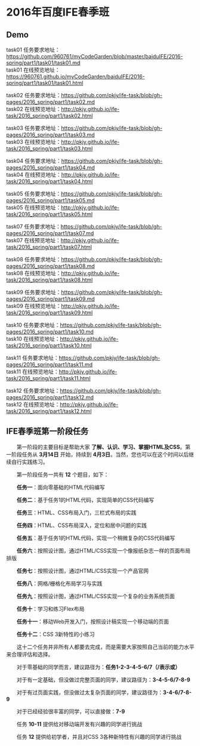 # 2016年百度IFE春季班

## Demo 
task01 任务要求地址：
<https://github.com/960761/myCodeGarden/blob/master/baiduIFE/2016-spring/part1/task01/task01.md>  
task01 在线预览地址：<https://960761.github.io/myCodeGarden/baiduIFE/2016-spring/part1/task01/task01.html>

task02 任务要求地址：<https://github.com/pkjy/ife-task/blob/gh-pages/2016_spring/part1/task02.md><br>
task02 在线预览地址：<http://pkjy.github.io/ife-task/2016_spring/part1/task02.html>

task03 任务要求地址：<https://github.com/pkjy/ife-task/blob/gh-pages/2016_spring/part1/task03.md><br>
task03 在线预览地址：<http://pkjy.github.io/ife-task/2016_spring/part1/task03.html>

task04 任务要求地址：<https://github.com/pkjy/ife-task/blob/gh-pages/2016_spring/part1/task04.md><br>
task04 在线预览地址：<http://pkjy.github.io/ife-task/2016_spring/part1/task04.html>

task05 任务要求地址：<https://github.com/pkjy/ife-task/blob/gh-pages/2016_spring/part1/task05.md><br>
task05 在线预览地址：<http://pkjy.github.io/ife-task/2016_spring/part1/task05.html>

task07 任务要求地址：<https://github.com/pkjy/ife-task/blob/gh-pages/2016_spring/part1/task07.md><br>
task07 在线预览地址：<http://pkjy.github.io/ife-task/2016_spring/part1/task07.html>

task08 任务要求地址：<https://github.com/pkjy/ife-task/blob/gh-pages/2016_spring/part1/task08.md><br>
task08 在线预览地址：<http://pkjy.github.io/ife-task/2016_spring/part1/task08.html>

task09 任务要求地址：<https://github.com/pkjy/ife-task/blob/gh-pages/2016_spring/part1/task09.md><br>
task09 在线预览地址：<http://pkjy.github.io/ife-task/2016_spring/part1/task09.html>

task10 任务要求地址：<https://github.com/pkjy/ife-task/blob/gh-pages/2016_spring/part1/task10.md><br>
task10 在线预览地址：<http://pkjy.github.io/ife-task/2016_spring/part1/task10.html>

task11 任务要求地址：<https://github.com/pkjy/ife-task/blob/gh-pages/2016_spring/part1/task11.md><br>
task11 在线预览地址：<http://pkjy.github.io/ife-task/2016_spring/part1/task11.html>

task12 任务要求地址：<https://github.com/pkjy/ife-task/blob/gh-pages/2016_spring/part1/task12.md><br>
task12 在线预览地址：<http://pkjy.github.io/ife-task/2016_spring/part1/task12.html>

## IFE春季班第一阶段任务

　　第一阶段的主要目标是帮助大家 **了解、认识、学习、掌握HTML及CSS**。第一阶段任务从 **3月14日** 开始，持续到 **4月3日**。当然，您也可以在这个时间以后继续自行实践练习。

　　第一阶段任务一共有 **12** 个题目，如下：

　　**任务一**：面向零基础的HTML代码编写

　　**任务二**：基于任务1的HTML代码，实现简单的CSS代码编写

　　**任务三**：HTML、CSS布局入门，三栏式布局的实践

　　**任务四**：HTML、CSS布局深入，定位和居中问题的实践

　　**任务五**：基于任务1的HTML代码，实现一个稍微复杂的CSS代码编写

　　**任务六**：按照设计图，通过HTML/CSS实现一个像报纸杂志一样的页面布局排版

　　**任务七**：按照设计图，通过HTML/CSS实现一个产品官网

　　**任务八**：网格/栅格化布局学习与实践

　　**任务九**：按照设计图，通过HTML/CSS实现一个复杂的业务系统页面

　　**任务十**：学习和练习Flex布局

　　**任务十一**：移动Web开发入门，按照设计稿实现一个移动端的页面

　　**任务十二**：CSS 3新特性的小练习


　　这十二个任务并非所有人都要去完成，而是需要大家按照自己当前的能力水平来合理评估和选择。

　　对于零基础的同学而言，建议路径为：**任务1-2-3-4-5-6/7（/表示或）**

　　对于有一定基础，但没做过完整页面的同学，建议路径为：**3-4-5-6/7-8-9**

　　对于有过页面实践，但没做过太复杂页面的同学，建议路径为：**3-4-6/7-8-9**

　　对于已经经验很丰富的同学，可以直接做：**7-9**

　　任务 **10-11** 提供给对移动端开发有兴趣的同学进行挑战

　　任务 **12** 提供给初学者，并且对CSS 3各种新特性有兴趣的同学进行挑战
